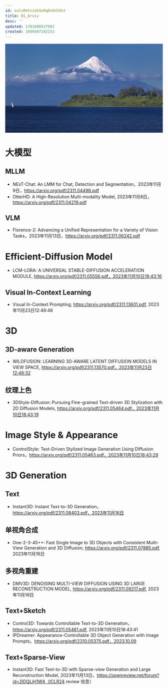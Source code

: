 ```yaml
---
id: xutx0mtszok5w9q8n6d19xt
title: 01_Arxiv
desc: ''
updated: 1701006937982
created: 1699497182153
---
```



![图 0](assets/images/cc414f0cf3d4025af5df1a8f950208845b69deb84a4938c59342c746718d46d1.png)  


# **大模型**
## MLLM

* NExT-Chat: An LMM for Chat, Detection and Segmentation，2023年11月9日，https://arxiv.org/pdf/2311.04498.pdf
* OtterHD: A High-Resolution Multi-modality Model, 2023年11月8日，https://arxiv.org/pdf/2311.04219.pdf

## VLM
* Florence-2: Advancing a Unified Representation for a Variety of Vision Tasks，2023年11月13日，https://arxiv.org/pdf/2311.06242.pdf


# Efficient-Diffusion Model
* LCM-LORA: A UNIVERSAL STABLE-DIFFUSION
ACCELERATION MODULE, https://arxiv.org/pdf/2311.05556.pdf，2023年11月10日18:43:16


## Visual In-Context Learning
* Visual In-Context Prompting, https://arxiv.org/pdf/2311.13601.pdf, 2023年11月23日12:49:48





# **3D** 

## 3D-aware Generation

* WILDFUSION: LEARNING 3D-AWARE LATENT DIFFUSION MODELS IN VIEW SPACE, https://arxiv.org/pdf/2311.13570.pdf，2023年11月23日12:48:32


## 纹理上色
* 3DStyle-Diffusion: Pursuing Fine-grained Text-driven 3D Stylization with 2D Diffusion Models, https://arxiv.org/pdf/2311.05464.pdf，2023年11月10日18:43:19




# Image Style & Appearance
* ControlStyle: Text-Driven Stylized Image Generation Using Diffusion Priors，https://arxiv.org/pdf/2311.05463.pdf，2023年11月10日18:43:29






# 3D Generation

## Text
* Instant3D: Instant Text-to-3D Generation，https://arxiv.org/pdf/2311.08403.pdf，2023年11月16日

## 单视角合成
* One-2-3-45++: Fast Single Image to 3D Objects with Consistent Multi-View Generation and 3D Diffusion, https://arxiv.org/pdf/2311.07885.pdf, 2023年11月16日

## 多视角重建
* DMV3D: DENOISING MULTI-VIEW DIFFUSION USING
3D LARGE RECONSTRUCTION MODEL, https://arxiv.org/pdf/2311.09217.pdf, 2023年11月16日

## Text+Sketch
* Control3D: Towards Controllable Text-to-3D Generation，https://arxiv.org/pdf/2311.05461.pdf, 2023年11月10日18:43:41
* IPDreamer: Appearance-Controllable 3D Object Generation with Image Prompts，https://arxiv.org/pdf/2310.05375.pdf，2023.10.09

## Text+Sparse-View
* Instant3D: Fast Text-to-3D with Sparse-view Generation and Large Reconstruction Model, 2023年11月13日，https://openreview.net/forum?id=2lDQLiH1W4（ICLR24 review 信息）